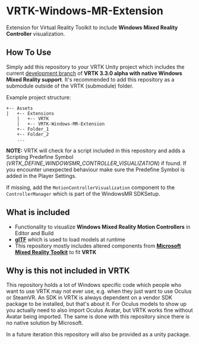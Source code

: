 # VRTK-Windows-MR-Extension
Extension for Virtual Reality Toolkit to include **Windows Mixed Reality Controller** visualization.

## How To Use
Simply add this repository to your VRTK Unity project which includes the current [development branch](https://github.com/Innoactive/IA-unity-VR-toolkit-VRTK/tree/feature/windows-mixed-reality-refactored-rebased) of **VRTK 3.3.0 alpha with native Windows Mixed Reality support**. It's recommended to add this repository as a submodule outside of the VRTK (submodule) folder.

<!--Simply add this repository to your project that also includes [**VRTK**](https://github.com/thestonefox/VRTK).-->

Example project structure:
```
+-- Assets
|	+-- Extensions
	|   +-- VRTK
	|   +-- VRTK-Windows-MR-Extension
	+-- Folder_1
	+-- Folder_2
	...
```
**NOTE:** VRTK will check for a script included in this repository and adds a Scripting Predefine Symbol (_VRTK_DEFINE_WINDOWSMR_CONTROLLER_VISUALIZATION_) if found. If you encounter unexpected behaviour make sure the Predefine Symbol is added in the Player Settings.

If missing, add the `MotionControllerVisualization` component to the `ControllerManager` which is part of the WindowsMR SDKSetup.

## What is included

- Functionality to visualize **Windows Mixed Reality Motion Controllers** in Editor and Build
- [**glTF**](https://github.com/KhronosGroup/UnityGLTF) which is used to load models at runtime
- This repository mostly includes altered components from [**Microsoft Mixed Reality Toolkit**](https://github.com/Microsoft/MixedRealityToolkit-Unity) to fit **VRTK**

## Why is this not included in VRTK
This repository holds a lot of Windows specific code which people who want to use VRTK may not ever use, e.g. when they just want to use Oculus or SteamVR. An SDK in VRTK is always dependent on a vendor SDK package to be installed, but that's about it. For Oculus models to show up you actually need to also import Oculus Avatar, but VRTK works fine without Avatar being imported. The same is done with this repository since there is no native solution by Microsoft.

In a future iteration this repository will also be provided as a unity package.